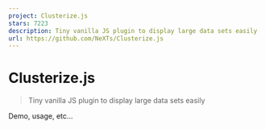```yaml
---
project: Clusterize.js
stars: 7223
description: Tiny vanilla JS plugin to display large data sets easily
url: https://github.com/NeXTs/Clusterize.js
---
```


Clusterize.js
=============

> Tiny vanilla JS plugin to display large data sets easily

Demo, usage, etc…
